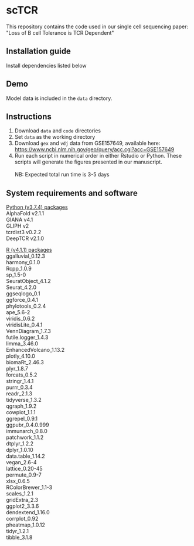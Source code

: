 # scTCR

This repository contains the code used in our single cell sequencing paper: "Loss of B cell Tolerance is TCR Dependent"

## Installation guide
Install dependencies listed below

## Demo
Model data is included in the `data` directory.

## Instructions
1. Download `data` and `code` directories
2. Set `data` as the working directory
3. Download `gex` and `vdj` data from GSE157649, available here: https://www.ncbi.nlm.nih.gov/geo/query/acc.cgi?acc=GSE157649
4. Run each script in numerical order in either Rstudio or Python.  These scripts will generate the figures presented in our manuscript.\
\
NB: Expected total run time is 3-5 days

## System requirements and software

<ins>Python (v3.7.4) packages</ins>\
AlphaFold v2.1.1\
GIANA v4.1\
GLIPH v2\
tcrdist3 v0.2.2\
DeepTCR v2.1.0


<ins>R (v4.1.1) packages</ins>\
ggalluvial_0.12.3\
harmony_0.1.0\
Rcpp_1.0.9\
sp_1.5-0               
SeuratObject_4.1.2   
Seurat_4.2.0          
ggseqlogo_0.1    
ggforce_0.4.1     
phylotools_0.2.4   
ape_5.6-2          
viridis_0.6.2      
viridisLite_0.4.1   
VennDiagram_1.7.3    
futile.logger_1.4.3  
limma_3.46.0        
EnhancedVolcano_1.13.2\
plotly_4.10.0       
biomaRt_2.46.3        
plyr_1.8.7         
forcats_0.5.2       
stringr_1.4.1         
purrr_0.3.4       
readr_2.1.3        
tidyverse_1.3.2       
qgraph_1.9.2       
cowplot_1.1.1      
ggrepel_0.9.1         
ggpubr_0.4.0.999    
immunarch_0.8.0     
patchwork_1.1.2       
dtplyr_1.2.2       
dplyr_1.0.10       
data.table_1.14.2     
vegan_2.6-4        
lattice_0.20-45     
permute_0.9-7         
xlsx_0.6.5          
RColorBrewer_1.1-3   
scales_1.2.1          
gridExtra_2.3       
ggplot2_3.3.6       
dendextend_1.16.0     
corrplot_0.92       
pheatmap_1.0.12      
tidyr_1.2.1           
tibble_3.1.8     



